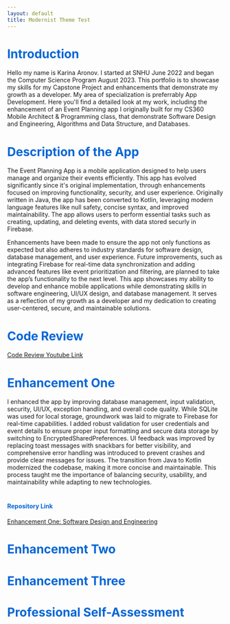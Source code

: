 ```yaml
---
layout: default
title: Modernist Theme Test
---
```


# <span style="color:#0366d6; font-size:1em;">Introduction</span> <br>
Hello my name is Karina Aronov. I started at SNHU June 2022 and began the Computer Science Program August 2023. This portfolio is to showcase my skills for my Capstone Project and enhancements that demonstrate my growth as a developer. My area of specialization is preferrably App Development. Here you'll find a detailed look at my work, including the enhancement of an Event Planning app I originally built for my CS360 Mobile Architect & Programming class, that demonstrate Software Design and Engineering, Algorithms and Data Structure, and Databases. 

# <span style="color:#0366d6; font-size:1em;">Description of the App</span> <br>
The Event Planning App is a mobile application designed to help users manage and organize their events efficiently. This app has evolved significantly since it's original implementation, through enhancements focused on improving functionality, security, and user experience. Originally written in Java, the app has been converted to Kotlin, leveraging modern language features like null safety, concise syntax, and improved maintainability. The app allows users to perform essential tasks such as creating, updating, and deleting events, with data stored securly in Firebase. <br>

Enhancements have been made to ensure the app not only functions as expected but also adheres to industry standards for software design, database management, and user experience. Future improvements, such as integrating Firebase for real-time data synchronization and adding advanced features like event prioritization and filtering, are planned to take the app’s functionality to the next level. This app showcases my ability to develop and enhance mobile applications while demonstrating skills in software engineering, UI/UX design, and database management. It serves as a reflection of my growth as a developer and my dedication to creating user-centered, secure, and maintainable solutions.

# <span style="color:#0366d6; font-size:1em;">Code Review</span> <br>
<a href="https://youtu.be/zeWQIATf0QI" target="_self">Code Review Youtube Link</a>

# <span style="color:#0366d6; font-size:1em;">Enhancement One</span> <br>
I enhanced the app by improving database management, input validation, security, UI/UX, exception handling, and overall code quality. While SQLite was used for local storage, groundwork was laid to migrate to Firebase for real-time capabilities. I added robust validation for user credentials and event details to ensure proper input formatting and secure data storage by switching to EncryptedSharedPreferences. UI feedback was improved by replacing toast messages with snackbars for better visibility, and comprehensive error handling was introduced to prevent crashes and provide clear messages for issues. The transition from Java to Kotlin modernized the codebase, making it more concise and maintainable. This process taught me the importance of balancing security, usability, and maintainability while adapting to new technologies. <br>

# <span style="color:#0366d6; font-size:0.5em;">Repository Link <br>
<a href="https://github.com/kvalerina/kvalerina.github.io/blob/main/Enhancement%201.zip" target="_self">Enhancement One: Software Design and Engineering</a> <br>

# <span style="color:#0366d6; font-size:1em;">Enhancement Two <br>

# <span style="color:#0366d6; font-size:1em;">Enhancement Three <br>

# <span style="color:#0366d6; font-size:1em;">Professional Self-Assessment
